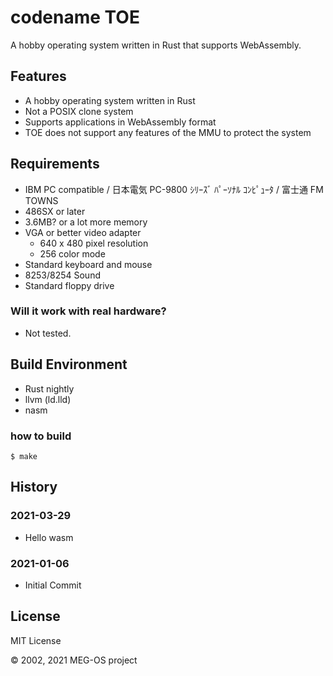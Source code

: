 # codename TOE

A hobby operating system written in Rust that supports WebAssembly.

## Features

* A hobby operating system written in Rust
* Not a POSIX clone system
* Supports applications in WebAssembly format
* TOE does not support any features of the MMU to protect the system

## Requirements

* IBM PC compatible / 日本電気 PC-9800 ｼﾘｰｽﾞ ﾊﾟｰｿﾅﾙ ｺﾝﾋﾟｭｰﾀ / 富士通 FM TOWNS
* 486SX or later
* 3.6MB? or a lot more memory
* VGA or better video adapter
  * 640 x 480 pixel resolution
  * 256 color mode
* Standard keyboard and mouse
* 8253/8254 Sound
* Standard floppy drive

### Will it work with real hardware?

* Not tested.

## Build Environment

* Rust nightly
* llvm (ld.lld)
* nasm

### how to build

```
$ make
```

## History

### 2021-03-29

* Hello wasm

### 2021-01-06

* Initial Commit

## License

MIT License

&copy; 2002, 2021 MEG-OS project
